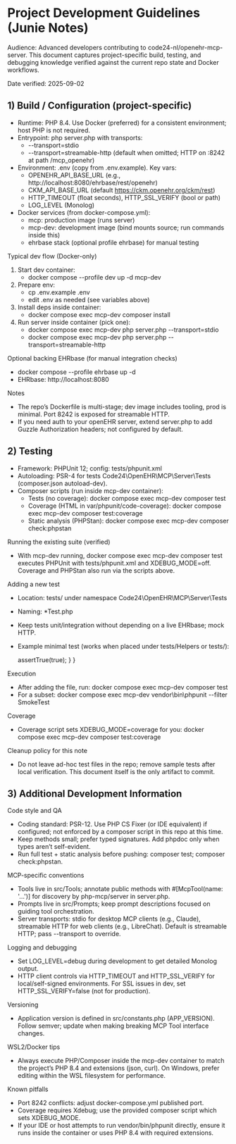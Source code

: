 # Project Development Guidelines (Junie Notes)

Audience: Advanced developers contributing to code24-nl/openehr-mcp-server. This document captures project-specific build, testing, and debugging knowledge verified against the current repo state and Docker workflows.

Date verified: 2025-09-02

## 1) Build / Configuration (project-specific)

- Runtime: PHP 8.4. Use Docker (preferred) for a consistent environment; host PHP is not required.
- Entrypoint: php server.php with transports:
  - --transport=stdio
  - --transport=streamable-http (default when omitted; HTTP on :8242 at path /mcp_openehr)
- Environment: .env (copy from .env.example). Key vars:
  - OPENEHR_API_BASE_URL (e.g., http://localhost:8080/ehrbase/rest/openehr)
  - CKM_API_BASE_URL (default https://ckm.openehr.org/ckm/rest)
  - HTTP_TIMEOUT (float seconds), HTTP_SSL_VERIFY (bool or path)
  - LOG_LEVEL (Monolog)
- Docker services (from docker-compose.yml):
  - mcp: production image (runs server)
  - mcp-dev: development image (bind mounts source; run commands inside this)
  - ehrbase stack (optional profile ehrbase) for manual testing

Typical dev flow (Docker-only)
1. Start dev container:
   - docker compose --profile dev up -d mcp-dev
2. Prepare env:
   - cp .env.example .env
   - edit .env as needed (see variables above)
3. Install deps inside container:
   - docker compose exec mcp-dev composer install
4. Run server inside container (pick one):
   - docker compose exec mcp-dev php server.php --transport=stdio
   - docker compose exec mcp-dev php server.php --transport=streamable-http

Optional backing EHRbase (for manual integration checks)
- docker compose --profile ehrbase up -d
- EHRbase: http://localhost:8080

Notes
- The repo’s Dockerfile is multi-stage; dev image includes tooling, prod is minimal. Port 8242 is exposed for streamable HTTP.
- If you need auth to your openEHR server, extend server.php to add Guzzle Authorization headers; not configured by default.

## 2) Testing

- Framework: PHPUnit 12; config: tests/phpunit.xml
- Autoloading: PSR-4 for tests Code24\\OpenEHR\\MCP\\Server\\Tests (composer.json autoload-dev).
- Composer scripts (run inside mcp-dev container):
  - Tests (no coverage): docker compose exec mcp-dev composer test
  - Coverage (HTML in var/phpunit/code-coverage): docker compose exec mcp-dev composer test:coverage
  - Static analysis (PHPStan): docker compose exec mcp-dev composer check:phpstan

Running the existing suite (verified)
- With mcp-dev running, docker compose exec mcp-dev composer test executes PHPUnit with tests/phpunit.xml and XDEBUG_MODE=off. Coverage and PHPStan also run via the scripts above.

Adding a new test
- Location: tests/ under namespace Code24\\OpenEHR\\MCP\\Server\\Tests
- Naming: *Test.php
- Keep tests unit/integration without depending on a live EHRbase; mock HTTP.
- Example minimal test (works when placed under tests/Helpers or tests/):

  <?php
  declare(strict_types=1);
  
  namespace Code24\OpenEHR\MCP\Server\Tests;
  
  use PHPUnit\Framework\TestCase;
  
  final class SmokeTest extends TestCase
  {
      public function test_truth(): void
      {
          $this->assertTrue(true);
      }
  }

Execution
- After adding the file, run: docker compose exec mcp-dev composer test
- For a subset: docker compose exec mcp-dev vendor\bin\phpunit --filter SmokeTest

Coverage
- Coverage script sets XDEBUG_MODE=coverage for you: docker compose exec mcp-dev composer test:coverage

Cleanup policy for this note
- Do not leave ad-hoc test files in the repo; remove sample tests after local verification. This document itself is the only artifact to commit.

## 3) Additional Development Information

Code style and QA
- Coding standard: PSR-12. Use PHP CS Fixer (or IDE equivalent) if configured; not enforced by a composer script in this repo at this time.
- Keep methods small; prefer typed signatures. Add phpdoc only when types aren’t self-evident.
- Run full test + static analysis before pushing: composer test; composer check:phpstan.

MCP-specific conventions
- Tools live in src/Tools; annotate public methods with #[McpTool(name: '...')] for discovery by php-mcp/server in server.php.
- Prompts live in src/Prompts; keep prompt descriptions focused on guiding tool orchestration.
- Server transports: stdio for desktop MCP clients (e.g., Claude), streamable HTTP for web clients (e.g., LibreChat). Default is streamable HTTP; pass --transport to override.

Logging and debugging
- Set LOG_LEVEL=debug during development to get detailed Monolog output.
- HTTP client controls via HTTP_TIMEOUT and HTTP_SSL_VERIFY for local/self-signed environments. For SSL issues in dev, set HTTP_SSL_VERIFY=false (not for production).

Versioning
- Application version is defined in src/constants.php (APP_VERSION). Follow semver; update when making breaking MCP Tool interface changes.

WSL2/Docker tips
- Always execute PHP/Composer inside the mcp-dev container to match the project’s PHP 8.4 and extensions (json, curl). On Windows, prefer editing within the WSL filesystem for performance.

Known pitfalls
- Port 8242 conflicts: adjust docker-compose.yml published port.
- Coverage requires Xdebug; use the provided composer script which sets XDEBUG_MODE.
- If your IDE or host attempts to run vendor/bin/phpunit directly, ensure it runs inside the container or uses PHP 8.4 with required extensions.

